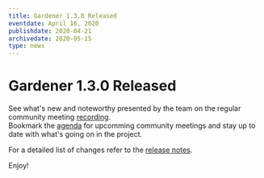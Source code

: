 ```yaml
---
title: Gardener 1.3.0 Released
eventdate: April 16, 2020
publishdate: 2020-04-21
archivedate: 2020-05-15
type: news
---
```

<div class="release-notes">

# Gardener 1.3.0 Released

See what's new and noteworthy presented by the team on the regular community meeting [recording](https://www.youtube.com/watch?v=bC4b5V_e3Po&t=76s).   
Bookmark the [agenda](https://docs.google.com/document/d/1314v8ziVNQPjdBrWp-Y4BYrTDlv7dq2cWDFIa9SMaP4/edit#) for upcomming community meetings and stay up to date with what's going on in the project.

For a detailed list of changes refer to the [release notes](https://github.com/gardener/gardener/releases/tag/v1.3.0).

Enjoy!

</div>